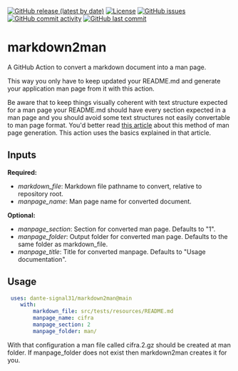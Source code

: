 [![GitHub release (latest by date)](https://img.shields.io/github/v/release/dante-signal31/markdown2man)](https://github.com/dante-signal31/markdown2man)
[![License](https://img.shields.io/badge/License-BSD%203--Clause-blue.svg)](https://opensource.org/licenses/BSD-3-Clause)
[![GitHub issues](https://img.shields.io/github/issues/dante-signal31/markdown2man)](https://github.com/dante-signal31/markdown2man/issues)
[![GitHub commit activity](https://img.shields.io/github/commit-activity/y/dante-signal31/markdown2man)](https://github.com/dante-signal31/markdown2man/commits/master)
[![GitHub last commit](https://img.shields.io/github/last-commit/dante-signal31/markdown2man)](https://github.com/dante-signal31/markdown2man/commits/master)

# markdown2man

A GitHub Action to convert a markdown document into a man page.

This way you only have to keep updated your README.md and generate your application
man page from it with this action.

Be aware that to keep things visually coherent with text structure expected for
a man page your README.md should have every section expected in a man page and 
you should avoid some text structures not easily convertable to man page format.
You'd better read [this article](https://www.dlab.ninja/2021/10/how-to-write-manpages-with-markdown-and.html)
about this method of man page generation. This action uses the basics explained 
in that article. 

## Inputs

**Required:**
* *markdown_file*: Markdown file pathname to convert, relative to repository root.
* *manpage_name*: Man page name for converted document.

**Optional:**
* *manpage_section*: Section for converted man page. Defaults to "1".
* *manpage_folder*: Output folder for converted man page. Defaults to the same 
folder as markdown_file.
* *manpage_title*: Title for converted manpage. Defaults to "Usage documentation".

## Usage

```yaml
 uses: dante-signal31/markdown2man@main
    with:
        markdown_file: src/tests/resources/README.md
        manpage_name: cifra
        manpage_section: 2
        manpage_folder: man/
```

With that configuration a man file called cifra.2.gz should be created at man folder.
If manpage_folder does not exist then markdown2man creates it for you.

